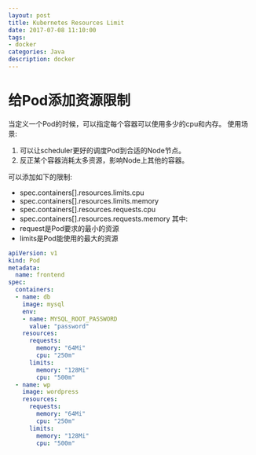 ```yaml
---
layout: post
title: Kubernetes Resources Limit
date: 2017-07-08 11:10:00
tags:
- docker
categories: Java
description: docker
---
```


# 给Pod添加资源限制
当定义一个Pod的时候，可以指定每个容器可以使用多少的cpu和内存。
使用场景:    
1. 可以让scheduler更好的调度Pod到合适的Node节点。
2. 反正某个容器消耗太多资源，影响Node上其他的容器。

可以添加如下的限制:

* spec.containers[].resources.limits.cpu
* spec.containers[].resources.limits.memory
* spec.containers[].resources.requests.cpu
* spec.containers[].resources.requests.memory
其中:
* request是Pod要求的最小的资源
* limits是Pod能使用的最大的资源

```yaml
apiVersion: v1
kind: Pod
metadata:
  name: frontend
spec:
  containers:
  - name: db
    image: mysql
    env:
    - name: MYSQL_ROOT_PASSWORD
      value: "password"
    resources:
      requests:
        memory: "64Mi"
        cpu: "250m"
      limits:
        memory: "128Mi"
        cpu: "500m"
  - name: wp
    image: wordpress
    resources:
      requests:
        memory: "64Mi"
        cpu: "250m"
      limits:
        memory: "128Mi"
        cpu: "500m"
```

